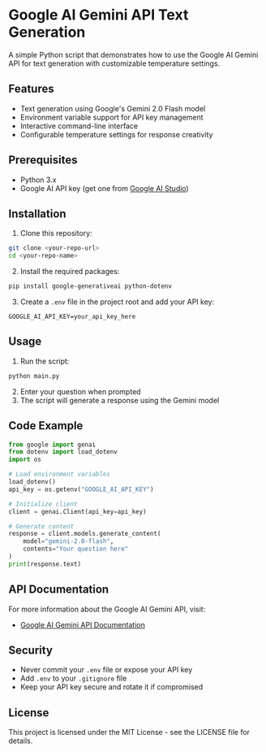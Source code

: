 # Google AI Gemini API Text Generation

A simple Python script that demonstrates how to use the Google AI Gemini API for text generation with customizable temperature settings.

## Features

- Text generation using Google's Gemini 2.0 Flash model
- Environment variable support for API key management
- Interactive command-line interface
- Configurable temperature settings for response creativity

## Prerequisites

- Python 3.x
- Google AI API key (get one from [Google AI Studio](https://makersuite.google.com/app/apikey))

## Installation

1. Clone this repository:
```bash
git clone <your-repo-url>
cd <your-repo-name>
```

2. Install the required packages:
```bash
pip install google-generativeai python-dotenv
```

3. Create a `.env` file in the project root and add your API key:
```
GOOGLE_AI_API_KEY=your_api_key_here
```

## Usage

1. Run the script:
```bash
python main.py
```

2. Enter your question when prompted
3. The script will generate a response using the Gemini model

## Code Example

```python
from google import genai
from dotenv import load_dotenv
import os

# Load environment variables
load_dotenv()
api_key = os.getenv("GOOGLE_AI_API_KEY")

# Initialize client
client = genai.Client(api_key=api_key)

# Generate content
response = client.models.generate_content(
    model="gemini-2.0-flash",
    contents="Your question here"
)
print(response.text)
```

## API Documentation

For more information about the Google AI Gemini API, visit:
- [Google AI Gemini API Documentation](https://ai.google.dev/gemini-api/docs/text-generation)

## Security

- Never commit your `.env` file or expose your API key
- Add `.env` to your `.gitignore` file
- Keep your API key secure and rotate it if compromised

## License

This project is licensed under the MIT License - see the LICENSE file for details.
